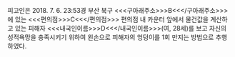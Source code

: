 피고인은 2018. 7. 6. 23:53경 부산 북구 <<<구아래주소>>>B<<</구아래주소>>>에 있는 <<<편의점>>>C<<</편의점>>> 편의점 내 카운터 앞에서 물건값을 계산하고 있는 피해자 <<<내국인이름>>>D<<</내국인이름>>>(여, 28세)를 보고 자신의 성적욕망을 충족시키기 위하여 왼손으로 피해자의 엉덩이를 1회 만지는 방법으로 추행하였다.
